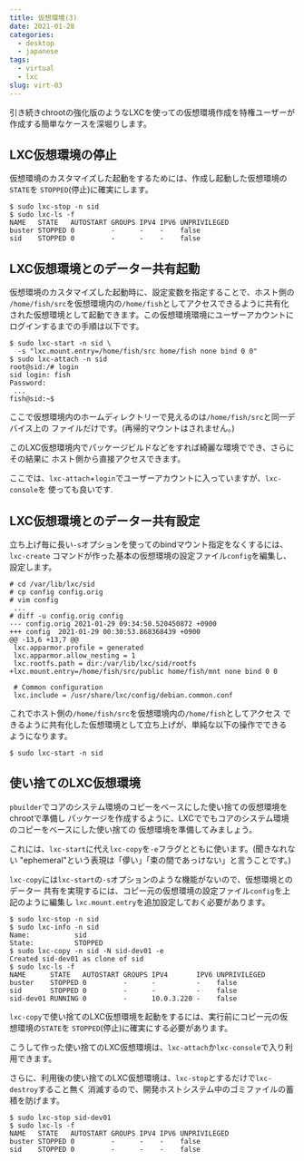 ```yaml
---
title: 仮想環境(3)
date: 2021-01-28
categories:
  - desktop
  - japanese
tags:
  - virtual
  - lxc
slug: virt-03
---
```


引き続きchrootの強化版のようなLXCを使っての仮想環境作成を特権ユーザーが
作成する簡単なケースを深堀りします。

## LXC仮想環境の停止

仮想環境のカスタマイズした起動をするためには、作成し起動した仮想環境の`STATE`を
`STOPPED`(停止)に確実にします。

```
$ sudo lxc-stop -n sid
$ sudo lxc-ls -f
NAME   STATE   AUTOSTART GROUPS IPV4 IPV6 UNPRIVILEGED
buster STOPPED 0         -      -    -    false
sid    STOPPED 0         -      -    -    false
```

## LXC仮想環境とのデーター共有起動

仮想環境のカスタマイズした起動時に、設定変数を指定することで、ホスト側の
`/home/fish/src`を仮想環境内の`/home/fish`としてアクセスできるように共有化
された仮想環境として起動できます。この仮想環境環境にユーザーアカウントに
ログインするまでの手順は以下です。

```
$ sudo lxc-start -n sid \
  -s "lxc.mount.entry=/home/fish/src home/fish none bind 0 0"
$ sudo lxc-attach -n sid
root@sid:/# login
sid login: fish
Password:
 ...
fish@sid:~$
```
ここで仮想環境内のホームディレクトリーで見えるのは`/home/fish/src`と同一デバイス上の
ファイルだけです。(再帰的マウントはされません。)

このLXC仮想環境内でパッケージビルドなどをすれば綺麗な環境ででき、さらにその結果に
ホスト側から直接アクセスできます。

ここでは、`lxc-attach`+`login`でユーザーアカウントに入っていますが、`lxc-console`を
使っても良いです.

## LXC仮想環境とのデーター共有設定

立ち上げ毎に長い`-s`オプションを使ってのbindマウント指定をなくするには、`lxc-create`
コマンドが作った基本の仮想環境の設定ファイル`config`を編集し、設定します。
```
# cd /var/lib/lxc/sid
# cp config config.orig
# vim config
 ...
# diff -u config.orig config
--- config.orig	2021-01-29 09:34:50.520450872 +0900
+++ config	2021-01-29 00:30:53.868368439 +0900
@@ -13,6 +13,7 @@
 lxc.apparmor.profile = generated
 lxc.apparmor.allow_nesting = 1
 lxc.rootfs.path = dir:/var/lib/lxc/sid/rootfs
+lxc.mount.entry=/home/fish/src/public home/fish/mnt none bind 0 0

 # Common configuration
 lxc.include = /usr/share/lxc/config/debian.common.conf
```
これでホスト側の`/home/fish/src`を仮想環境内の`/home/fish`としてアクセス
できるように共有化した仮想環境として立ち上げが、単純な以下の操作でできる
ようになります。

```
$ sudo lxc-start -n sid
```

## 使い捨てのLXC仮想環境

`pbuilder`でコアのシステム環境のコピーをベースにした使い捨ての仮想環境をchrootで準備し
パッケージを作成するように、LXCででもコアのシステム環境のコピーをベースにした使い捨ての
仮想環境を準備してみましょう。

これには、`lxc-start`に代え`lxc-copy`を`-e`フラグとともに使います。(聞きなれない
"ephemeral"という表現は「儚い」「束の間であっけない」と言うことです。)

`lxc-copy`には`lxc-start`の`-s`オプションのような機能がないので、仮想環境とのデーター
共有を実現するには、コピー元の仮想環境の設定ファイル`config`を上記のように編集し
`lxc.mount.entry`を追加設定しておく必要があります。

```
$ sudo lxc-stop -n sid
$ sudo lxc-info -n sid
Name:           sid
State:          STOPPED
$ sudo lxc-copy -n sid -N sid-dev01 -e
Created sid-dev01 as clone of sid
$ sudo lxc-ls -f
NAME      STATE   AUTOSTART GROUPS IPV4       IPV6 UNPRIVILEGED
buster    STOPPED 0         -      -          -    false
sid       STOPPED 0         -      -          -    false
sid-dev01 RUNNING 0         -      10.0.3.220 -    false
```

`lxc-copy`で使い捨てのLXC仮想環境を起動をするには、実行前にコピー元の仮想環境の`STATE`を
`STOPPED`(停止)に確実にする必要があります。

こうして作った使い捨てのLXC仮想環境は、`lxc-attach`か`lxc-console`で入り利用できます。

さらに、利用後の使い捨てのLXC仮想環境は、`lxc-stop`とするだけで`lxc-destroy`すること無く
消滅するので、開発ホストシステム中のゴミファイルの蓄積を防げます。

```
$ sudo lxc-stop sid-dev01
$ sudo lxc-ls -f
NAME   STATE   AUTOSTART GROUPS IPV4 IPV6 UNPRIVILEGED
buster STOPPED 0         -      -    -    false
sid    STOPPED 0         -      -    -    false
```

<!-- vim: sw=2 sts=2 et se ai tw=79: -->
